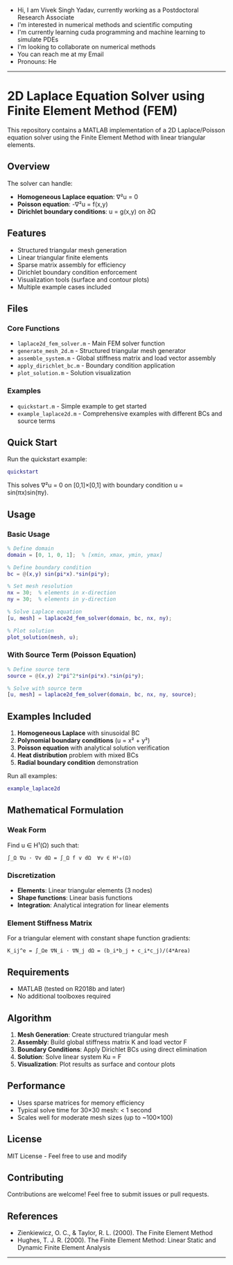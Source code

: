 - Hi, I am Vivek Singh Yadav, currently working as a Postdoctoral Research Associate
- I'm interested in numerical methods and scientific computing
- I'm currently learning cuda programming and machine learning to simulate PDEs
- I'm looking to collaborate on numerical methods
- You can reach me at my Email
- Pronouns: He

---

# 2D Laplace Equation Solver using Finite Element Method (FEM)

This repository contains a MATLAB implementation of a 2D Laplace/Poisson equation solver using the Finite Element Method with linear triangular elements.

## Overview

The solver can handle:
- **Homogeneous Laplace equation**: ∇²u = 0
- **Poisson equation**: -∇²u = f(x,y)
- **Dirichlet boundary conditions**: u = g(x,y) on ∂Ω

## Features

- Structured triangular mesh generation
- Linear triangular finite elements
- Sparse matrix assembly for efficiency
- Dirichlet boundary condition enforcement
- Visualization tools (surface and contour plots)
- Multiple example cases included

## Files

### Core Functions
- `laplace2d_fem_solver.m` - Main FEM solver function
- `generate_mesh_2d.m` - Structured triangular mesh generator
- `assemble_system.m` - Global stiffness matrix and load vector assembly
- `apply_dirichlet_bc.m` - Boundary condition application
- `plot_solution.m` - Solution visualization

### Examples
- `quickstart.m` - Simple example to get started
- `example_laplace2d.m` - Comprehensive examples with different BCs and source terms

## Quick Start

Run the quickstart example:
```matlab
quickstart
```

This solves ∇²u = 0 on [0,1]×[0,1] with boundary condition u = sin(πx)sin(πy).

## Usage

### Basic Usage

```matlab
% Define domain
domain = [0, 1, 0, 1];  % [xmin, xmax, ymin, ymax]

% Define boundary condition
bc = @(x,y) sin(pi*x).*sin(pi*y);

% Set mesh resolution
nx = 30;  % elements in x-direction
ny = 30;  % elements in y-direction

% Solve Laplace equation
[u, mesh] = laplace2d_fem_solver(domain, bc, nx, ny);

% Plot solution
plot_solution(mesh, u);
```

### With Source Term (Poisson Equation)

```matlab
% Define source term
source = @(x,y) 2*pi^2*sin(pi*x).*sin(pi*y);

% Solve with source term
[u, mesh] = laplace2d_fem_solver(domain, bc, nx, ny, source);
```

## Examples Included

1. **Homogeneous Laplace** with sinusoidal BC
2. **Polynomial boundary conditions** (u = x² + y²)
3. **Poisson equation** with analytical solution verification
4. **Heat distribution** problem with mixed BCs
5. **Radial boundary condition** demonstration

Run all examples:
```matlab
example_laplace2d
```

## Mathematical Formulation

### Weak Form
Find u ∈ H¹(Ω) such that:
```
∫_Ω ∇u · ∇v dΩ = ∫_Ω f v dΩ  ∀v ∈ H¹₀(Ω)
```

### Discretization
- **Elements**: Linear triangular elements (3 nodes)
- **Shape functions**: Linear basis functions
- **Integration**: Analytical integration for linear elements

### Element Stiffness Matrix
For a triangular element with constant shape function gradients:
```
K_ij^e = ∫_Ωe ∇N_i · ∇N_j dΩ = (b_i*b_j + c_i*c_j)/(4*Area)
```

## Requirements

- MATLAB (tested on R2018b and later)
- No additional toolboxes required

## Algorithm

1. **Mesh Generation**: Create structured triangular mesh
2. **Assembly**: Build global stiffness matrix K and load vector F
3. **Boundary Conditions**: Apply Dirichlet BCs using direct elimination
4. **Solution**: Solve linear system Ku = F
5. **Visualization**: Plot results as surface and contour plots

## Performance

- Uses sparse matrices for memory efficiency
- Typical solve time for 30×30 mesh: < 1 second
- Scales well for moderate mesh sizes (up to ~100×100)

## License

MIT License - Feel free to use and modify

## Contributing

Contributions are welcome! Feel free to submit issues or pull requests.

## References

- Zienkiewicz, O. C., & Taylor, R. L. (2000). The Finite Element Method
- Hughes, T. J. R. (2000). The Finite Element Method: Linear Static and Dynamic Finite Element Analysis

---

<!---
viveksyadav12/viveksyadav12 is a ✨ special ✨ repository because its `README.md` (this file) appears on your GitHub profile.
You can click the Preview link to take a look at your changes.
--->
